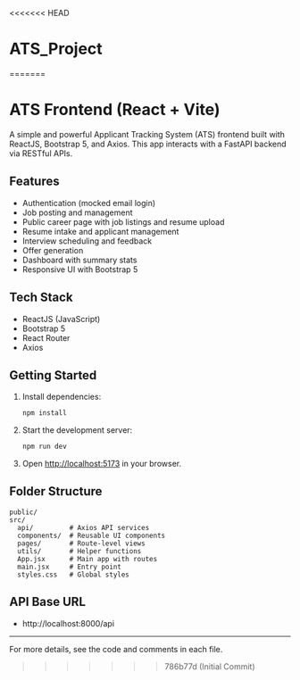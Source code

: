 <<<<<<< HEAD
# ATS_Project
=======
# ATS Frontend (React + Vite)

A simple and powerful Applicant Tracking System (ATS) frontend built with ReactJS, Bootstrap 5, and Axios. This app interacts with a FastAPI backend via RESTful APIs.

## Features
- Authentication (mocked email login)
- Job posting and management
- Public career page with job listings and resume upload
- Resume intake and applicant management
- Interview scheduling and feedback
- Offer generation
- Dashboard with summary stats
- Responsive UI with Bootstrap 5

## Tech Stack
- ReactJS (JavaScript)
- Bootstrap 5
- React Router
- Axios

## Getting Started

1. Install dependencies:
   ```powershell
   npm install
   ```
2. Start the development server:
   ```powershell
   npm run dev
   ```
3. Open [http://localhost:5173](http://localhost:5173) in your browser.

## Folder Structure
```
public/
src/
  api/         # Axios API services
  components/  # Reusable UI components
  pages/       # Route-level views
  utils/       # Helper functions
  App.jsx      # Main app with routes
  main.jsx     # Entry point
  styles.css   # Global styles
```

## API Base URL
- http://localhost:8000/api

---

For more details, see the code and comments in each file.
>>>>>>> 786b77d (Initial Commit)
